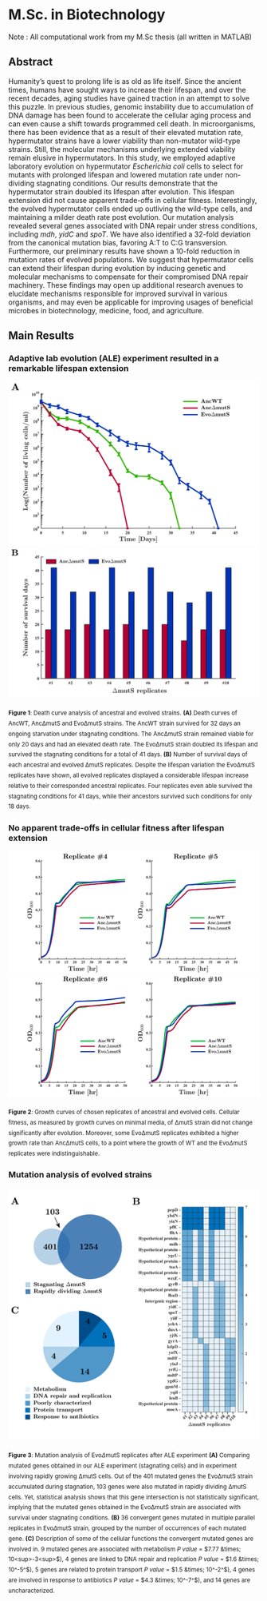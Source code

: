 # M.Sc. in Biotechnology

Note : All computational work from my M.Sc thesis (all written in MATLAB)

## Abstract

Humanity’s quest to prolong life is as old as life itself. Since the ancient times, humans have sought ways to increase their lifespan, and over the recent decades, aging studies have gained traction in an attempt to solve this puzzle. In previous studies, genomic instability due to accumulation of DNA damage has been found to accelerate the cellular aging process and can even cause a shift towards programmed cell death. In microorganisms, there has been evidence that as a result of their elevated mutation rate, hypermutator strains have a lower viability than non-mutator wild-type strains. Still, the molecular mechanisms underlying extended viability remain elusive in hypermutators. In this study, we employed adaptive laboratory evolution on hypermutator _Escherichia coli_ cells to select for mutants with prolonged lifespan and lowered mutation rate under non-dividing stagnating conditions. Our results demonstrate that the hypermutator strain doubled its lifespan after evolution. This lifespan extension did not cause apparent trade-offs in cellular fitness. Interestingly, the evolved hypermutator cells ended up outliving the wild-type cells, and maintaining a milder death rate post evolution. Our mutation analysis revealed several genes associated with DNA repair under stress conditions, including _mdh_, _yidC_ and _spoT_. We have also identified a 32-fold deviation from the canonical mutation bias, favoring A:T to C:G transversion. Furthermore, our preliminary results have shown a 10-fold reduction in mutation rates of evolved populations. We suggest that hypermutator cells can extend their lifespan during evolution by inducing genetic and molecular mechanisms to compensate for their compromised DNA repair machinery. These findings may open up additional research avenues to elucidate mechanisms responsible for improved survival in various organisms, and may even be applicable for improving usages of beneficial microbes in biotechnology, medicine, food, and agriculture.

## Main Results

### Adaptive lab evolution (ALE) experiment resulted in a remarkable lifespan extension

![Alt text](Figures/1.1_Death_curve_final.png)
![Alt text](Figures/1.2_Bar_graph_for_dmuts_anc_vs_evo_cols_for_lifespan_final.png)

<sub>**Figure 1**: Death curve analysis of ancestral and evolved strains.
**(A)** Death curves of AncWT, Anc&Delta;mutS and Evo&Delta;mutS strains. The AncWT strain survived for 32 days an ongoing starvation under stagnating conditions. The Anc&Delta;mutS strain remained viable for only 20 days and had an elevated death rate. The Evo&Delta;mutS strain doubled its lifespan and survived the stagnating conditions for a total of 41 days. **(B)** Number of survival days of each ancestral and evolved &Delta;mutS replicates. Despite the lifespan variation the Evo&Delta;mutS replicates have shown, all evolved replicates displayed a considerable lifespan increase relative to their corresponded ancestral replicates. Four replicates even able survived the stagnating conditions for 41 days, while their ancestors survived such conditions for only 18 days. <sub>

### No apparent trade-offs in cellular fitness after lifespan extension

![Alt text](Figures/2.1_Rep_4_Rep_5_final.png)
![Alt text](Figures/2.2_Rep_6_Rep_10_final.png)

<sub> **Figure 2**: Growth curves of chosen replicates of ancestral and evolved cells.
Cellular fitness, as measured by growth curves on minimal media, of &Delta;mutS strain did not change significantly after evolution. Moreover, some Evo&Delta;mutS replicates exhibited a higher growth rate than Anc&Delta;mutS cells, to a point where the growth of WT and the Evo$\Delta$mutS replicates were indistinguishable. <sub>

### Mutation analysis of evolved strains

![Alt text](Figures/3_271022_new_new_muts_all_fis_combined_final.png)

<sub> **Figure 3**: Mutation analysis of Evo$\Delta$mutS replicates after ALE experiment
**(A)** Comparing mutated genes obtained in our ALE experiment (stagnating cells) and in experiment involving rapidly growing &Delta;mutS cells. Out of the 401 mutated genes the Evo&Delta;mutS strain accumulated during stagnation, 103 genes were also mutated in rapidly dividing &Delta;mutS cells. Yet, statistical analysis shows that this gene intersection is not statistically significant, implying that the mutated genes obtained in the Evo&Delta;mutS strain are associated with survival under stagnating conditions. **(B)** 36 convergent genes mutated in multiple parallel replicates in Evo$\Delta$mutS strain, grouped by the number of occurrences of each mutated gene. **(C)** Description of some of the cellular functions the convergent mutated genes are involved in. 9 mutated genes are associated with metabolism _P value_ = $7.77 &times; 10<sup>-3<sup>$), 4 genes are linked to DNA repair and replication _P value_ = $`1.6 &times; 10^-5^`$), 5 genes are related to protein transport _P value_ = $`1.5  &times; 10^-2^`$), 4 genes are involved in response to antibiotics _P value_ = $`4.3 &times; 10^-7^`$), and 14 genes are uncharacterized.

 <sub>
